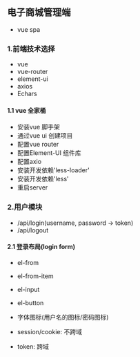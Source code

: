 ## 电子商城管理端
* vue spa  

### 1.前端技术选择

* vue  
* vue-router
* element-ui
* axios
* Echars

#### 1.1 vue 全家桶
* 安装vue 脚手架
* 通过vue ui 创建项目
* 配置vue router
* 配置Element-UI 组件库
* 配置axio
* 安装开发依赖'less-loader'
* 安装开发依赖'less'
* 重启server

### 2.用户模块
* /api/login(username, password -> token)
* /api/logout


#### 2.1 登录布局(login form)
* el-from
* el-from-item
* el-input
* el-button
* 字体图标(用户名的图标/密码图标)


* session/cookie: 不跨域
* token: 跨域



